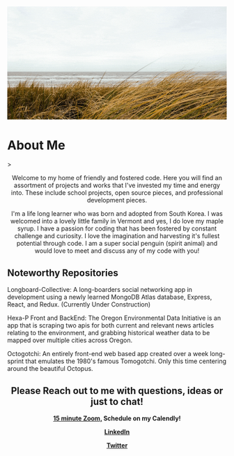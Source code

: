<div align="center">
    <img src="./assets/beach.gif">
</div>

<div>
<h1>About Me</h1>>
<p align="center">
    Welcome to my home of friendly and fostered code. Here you will find an assortment of projects and works that I've invested my time and energy into. These include school projects, open source pieces, and professional development pieces. 
</p>
<p align="center">
    I'm a life long learner who was born and adopted from South Korea. I was welcomed into a lovely little family in Vermont and yes, I do love my maple syrup. I have a passion for coding that has been fostered by constant challenge and curiosity. I love the imagination and harvesting it's fullest potential through code. I am a super social penguin (spirit animal) and would love to meet and discuss any of my code with you! 
</p>
</div>

<div>
    <h2>
        Noteworthy Repositories 
    </h2>
    <p>
        Longboard-Collective: A long-boarders social networking app in development using a newly learned MongoDB Atlas database, Express, React, and Redux. (Currently Under Construction)
    </p>
    <p>
        Hexa-P Front and BackEnd: The Oregon Environmental Data Initiative is an app that is scraping two apis for both current and relevant news articles relating to the environment, and grabbing historical weather data to be mapped over multiple cities across Oregon.
    </p>
    <p>
        Octogotchi: An entirely front-end web based app created over a week long-sprint that emulates the 1980's famous Tomogotchi. Only this time centering around the beautiful Octopus. 
    </p>
</div>

<div align="center">    
    <h2>Please Reach out to me with questions, ideas or just to chat!</h2> 
    <p>
        <strong>
        <a href="https://calendly.com/richard-and-rhino/15min"> 15 minute Zoom,</a> Schedule on my Calendly!</strong> 
    </p>
    <p>
        <strong><a href="https://www.linkedin.com/in/richard-hillman/">LinkedIn</a></strong> 
    </p>
    <p>
        <strong><a href="https://twitter.com/RichardAndRhino">Twitter</a></strong> 
    </p>
</div>

